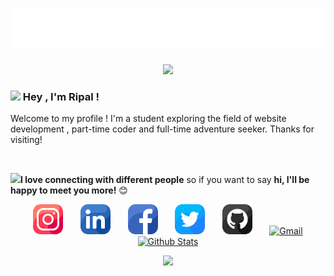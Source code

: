 <h1 align="center">
  <img src="https://github.com/ripalnakiya/ripalnakiya/blob/main/Images/name.svg" alt="Ripal Nakiya" />
</h1>

<p align="center">
  <img src="https://readme-typing-svg.herokuapp.com?duration=4000&color=08D9D6&center=true&vCenter=true&lines=Web+developer%F0%9F%92%BB;Love+C%2B%2B+%26+Coffee%E2%98%95;Potterhead%E2%9A%A1">
  </p>

### <img src="https://media.giphy.com/media/hvRJCLFzcasrR4ia7z/giphy.gif" width="28"> Hey , I'm Ripal ! 

  Welcome to my profile ! I'm a student exploring the field of website development , part-time coder and full-time adventure seeker. Thanks for visiting!
  
  <br>
  
 <img src="https://media.giphy.com/media/LnQjpWaON8nhr21vNW/giphy.gif" width="40"><b>I love connecting with different people</b> so if you want to say <b>hi, I'll be happy to meet you more!</b> 😊
 
 
 
<!-- Social icons section -->
<p align="center">
  <a href="https://www.instagram.com/jets_5645/?hl=en"><img  width="48px" alt="Instagram" title="Instagram" src="./Images/instagram.png"></a>
  &#8287;&#8287;&#8287;&#8287;&#8287;
  <a href="https://www.linkedin.com/in/ripal-nakiya-0a96a4203/"><img width="48px" alt="LinkedIN" title="LinkedIN" src="./Images/linkedin.png"></a>
  &#8287;&#8287;&#8287;&#8287;&#8287;
    <a href="https://facebook.com/ripalnakiya"><img width="48px" alt="Facebook" title="Facebook" src="./Images/facebook.png"></a>
  &#8287;&#8287;&#8287;&#8287;&#8287;
    <a href="https://twitter.com/RipalNakiya"><img width="48px" alt="Twitter" title="Twitter" src="./Images/twitter.png"></a>
  &#8287;&#8287;&#8287;&#8287;&#8287;
    <a href="https://github.com/ripalnakiya"><img width="48px" alt="Github" title="Github" src="./Images/github.png"></a>
  &#8287;&#8287;&#8287;&#8287;&#8287;
    <a href="mailto:ripalvnakiya5645@gmail.com"><img width="48px" alt="Gmail" title="Gmail" src="./Images/></a>
  &#8287;&#8287;&#8287;&#8287;&#8287;
</p>

<br/>

  
 
  
  
<p align="center">
        <img src="https://raw.githubusercontent.com/bornmay/bornmay/Update/svg/Bottom.svg" alt="Github Stats" />
</p>

<p align="center">
  <img src="https://profile-counter.glitch.me/ripalnakiya/count.svg">
</p>


